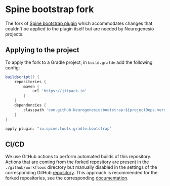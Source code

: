 # Spine bootstrap fork

The fork of [Spine bootstrap plugin][bootstrap-gh-link] which accommodates changes that couldn't be
applied to the plugin itself but are needed by Neurogenesio projects.

[bootstrap-gh-link]: https://github.com/SpineEventEngine/bootstrap

## Applying to the project

To apply the fork to a Gradle project, in `build.gralde` add the following config:

```gradle
buildscript() {
	repositories {
		maven {
			url 'https://jitpack.io'
		}
	}
	dependencies {
		classpath 'com.github.Neurogenesio:bootstrap:${projectDeps.versions.spineBootstrap}'
	}
}

apply plugin: "io.spine.tools.gradle.bootstrap"
```

## CI/CD

We use GitHub actions to perform automated builds of this repository. Actions that are coming
from the forked repository are present in the `./github/workflows` directory but manually
disabled in the settings of the corresponding GitHub [repository][repo-actions].
This approach is recommended for the forked repositories, see the corresponding
[documentation][disabling-workflows].

[repo-actions]: https://github.com/Neurogenesio/bootstrap/actions
[disabling-workflows]: https://docs.github.com/en/actions/managing-workflow-runs/disabling-and-enabling-a-workflow
